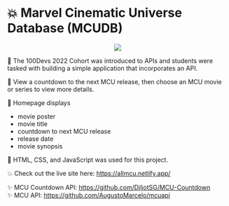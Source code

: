 # 💥 Marvel Cinematic Universe Database (MCUDB)

<p align="center">
<img src="https://github.com/bytesbybianca/readme-assets/blob/main/project-images/mcu-main.gif?raw=true">
</p>

🎯 The 100Devs 2022 Cohort was introduced to APIs and students were tasked with building a simple application that incorporates an API.

🧩 View a countdown to the next MCU release, then choose an MCU movie or series to view more details.

📜 Homepage displays
- movie poster 
- movie title 
- countdown to next MCU release 
- release date 
- movie synopsis 

🤖 HTML, CSS, and JavaScript was used for this project.

💥 Check out the live site here: https://allmcu.netlify.app/

✨ MCU Countdown API: https://github.com/DiljotSG/MCU-Countdown<br>
✨ MCU API: https://github.com/AugustoMarcelo/mcuapi
